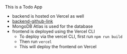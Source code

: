 This is a Todo App
- backend is hosted on Vercel as well
- [backend-github-link](https://github.com/Nisha1205092/todoApp)
- MongoDB Atlas is used for the database
- frontend is deployed using the Vercel CLI
    - To deploy via the vercel CLI, first run ```npm run build```
    - Then run ```vercel```
    - This will deploy the frontend on Vercel